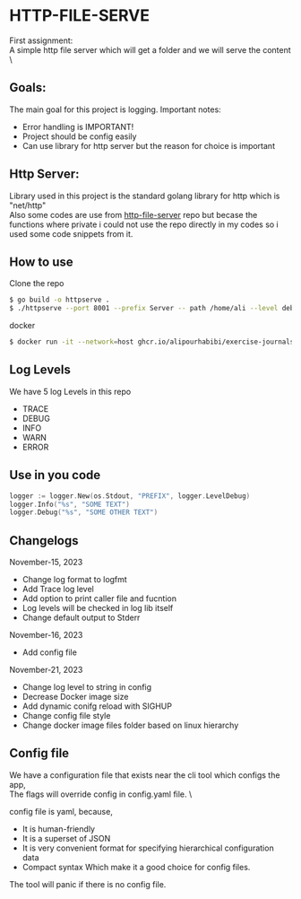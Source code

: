 # HTTP-FILE-SERVE
First assignment: \
A simple http file server which will get a folder and we will serve the content \

## Goals:
The main goal for this project is logging.
Important notes:
- Error handling is IMPORTANT!
- Project should be config easily
- Can use library for http server but the reason for choice is important

## Http Server:
Library used in this project is the standard golang library for http which is "net/http" \
Also some codes are use from [http-file-server](https://github.com/sgreben/http-file-server) repo but becase the functions where private i could not use the repo directly in my codes so i used some code snippets from it.

## How to use
Clone the repo
```sh
$ go build -o httpserve .
$ ./httpserve --port 8001 --prefix Server -- path /home/ali --level debug --printcaller true
```
docker
```sh
$ docker run -it --network=host ghcr.io/alipourhabibi/exercise-journals-logging:latest /app/httpfileserver --port 8000 --path /path/to/file --level debug --printcaller true
```

## Log Levels
We have 5 log Levels in this repo
- TRACE
- DEBUG
- INFO
- WARN
- ERROR

## Use in you code
```go
logger := logger.New(os.Stdout, "PREFIX", logger.LevelDebug)
logger.Info("%s", "SOME TEXT")
logger.Debug("%s", "SOME OTHER TEXT")
```

## Changelogs
November-15, 2023
- Change log format to logfmt
- Add Trace log level
- Add option to print caller file and fucntion
- Log levels will be checked in log lib itself
- Change default output to Stderr

November-16, 2023
- Add config file

November-21, 2023
- Change log level to string in config
- Decrease Docker image size
- Add dynamic conifg reload with SIGHUP
- Change config file style
- Change docker image files folder based on linux hierarchy

## Config file
We have a configuration file that exists near the cli tool which configs the app, \
The flags will override config in config.yaml file. \

config file is yaml, because,
- It is human-friendly
- It is a superset of JSON
- It is very convenient format for specifying hierarchical configuration data
- Compact syntax
Which make it a good choice for config files.

The tool will panic if there is no config file.
